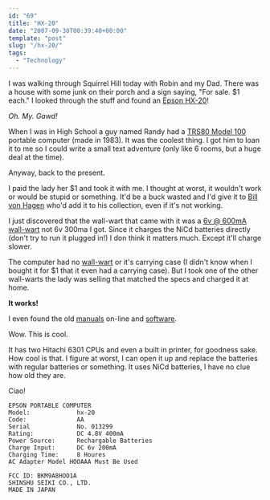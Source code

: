 ```yaml
---
id: "69"
title: "HX-20"
date: "2007-09-30T00:39:40+00:00"
template: "post"
slug: "/hx-20/"
tags:
  - "Technology"
---
```


I was walking through Squirrel Hill today with Robin and my Dad. There was a
house with some junk on their porch and a sign saying, "For sale. $1 each." I
looked through the stuff and found an
[Epson HX-20](http://oldcomputers.net/hx-20.html)!

_Oh. My. Gawd!_

When I was in High School a guy named Randy had a
[TRS80 Model 100](http://www.digibarn.com/collections/systems/trs80-model100/)
portable computer (made in 1983). It was the coolest thing. I got him to loan it
to me so I could write a small text adventure (only like 6 rooms, but a huge
deal at the time).<!-- more -->

Anyway, back to the present.

I paid the lady her $1 and took it with me. I thought at worst, it wouldn't work
or would be stupid or something. It'd be a buck wasted and I'd give it to
[Bill von Hagen](http://www.vonhagen.org/ 'Ex-Punk rocker, book author, and computer-phile.')
who'd add it to his collection, even if it's not working.

I just discovered that the wall-wart that came with it was a
[6v @ 600mA wall-wart](http://www.xs4all.nl/~fjkraan/comp/hx20/adapter.html) not
6v 300ma I got. Since it charges the NiCd batteries directly (don't try to run
it plugged in!) I don think it matters much. Except it'll charge slower.

The computer had no [wall-wart](http://en.wikipedia.org/wiki/Power_supply) or
it's carrying case (I didn't know when I bought it for $1 that it even had a
carrying case). But I took one of the other wall-warts the lady was selling that
matched the specs and charged it at home.

**It works!**

I even found the old
[manuals](http://support.epson.com/hardware/computer/portable/hx20__/index.html)
on-line and [software](http://www.geocities.com/abcmcfarren/hx20/hx20.htm).

Wow. This is cool.

It has two Hitachi 6301 CPUs and even a built in printer, for goodness sake. How
cool is that. I figure at worst, I can open it up and replace the batteries with
regular batteries or something. It uses NiCd batteries, I have no clue how old
they are.

Ciao!

```
EPSON PORTABLE COMPUTER
Model:             hx-20
Code:              AA
Serial             No. 013299
Rating:            DC 4.8V 400mA
Power Source:      Rechargable Batteries
Charge Input:      DC 6v 200mA
Charging Time:     8 Houres
AC Adapter Model HOOAAA Must Be Used

FCC ID: BKM9A8HOO1A
SHINSHU SEIKI CO., LTD.
MADE IN JAPAN
```
